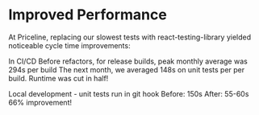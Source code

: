 # Improved Performance

At Priceline, replacing our slowest tests with react-testing-library yielded noticeable cycle time improvements:

In CI/CD
Before refactors, for release builds, peak monthly average was 294s per build
The next month, we averaged 148s on unit tests per per build.
Runtime was cut in half!

Local development - unit tests run in git hook
Before: 150s
After: 55-60s
66% improvement!
